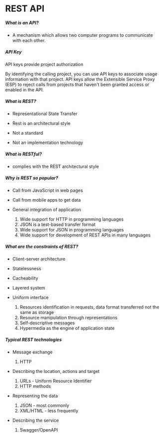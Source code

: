 # REST API

##### What is an API?

* A mechanism which allows two computer programs to communicate with each other.

##### API Key

API keys provide project authorization

By identifying the calling project, you can use API keys to associate usage information with that project. API keys allow the Extensible Service Proxy (ESP) to reject calls from projects that haven't been granted access or enabled in the API.

##### What is REST?

* Representational State Transfer

* Rest is an architectural style

* Not a standard

* Not an implementation technology

##### What is RESTful?

* complies with the REST architectural style

##### Why is REST so popular?

* Call from JavaScript in web pages

* Call from mobile apps to get data

* General integration of application
    1. Wide support for HTTP in programming languages
    2. JSON is a test-based transfer format
    3. Wide support for JSON in programming languages
    4. Wide support for development of REST APIs in many languages

##### What are the constraints of REST?

* Client-server architecture

* Statelessness

* Cacheability

* Layered system

* Uniform interface
    1. Resources identification in requests, data format transferred not the same as storage
    2. Resource manipulation through representations
    3. Self-descriptive messages
    4. Hypermedia as the engine of application state

##### Typical REST technologies

* Message exchange
    1. HTTP 

* Describing the location, actions and target
    1. URLs - Uniform Resource Identifier
    2. HTTP methods

* Representing the data
    1. JSON - most commonly
    2. XML/HTML - less frequently

* Describing the service
    1. Swagger/OpenAPI
